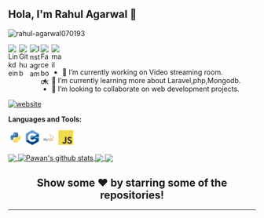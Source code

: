 ## Hola, I'm Rahul Agarwal 👋

<p align="left"> <img src="https://komarev.com/ghpvc/?username=rahul-agarwal070193&label=Views&color=blue&style=plastic" alt="rahul-agarwal070193" /> </p>

<a href="https://www.linkedin.com/in/rahulagarwal070193/">
  <img align="left" alt="Linkdein" width="22px" src="https://cdn.jsdelivr.net/npm/simple-icons@v3/icons/linkedin.svg" />
</a>
<a href="https://github.com/rahul-agarwal070193">
  <img align="left" alt="Github" width="22px" src="https://cdn.jsdelivr.net/npm/simple-icons@v3/icons/github.svg" />
</a>
<a href="https://www.instagram.com/rahulagarwal070193/">
  <img align="left" alt="Instagram" width="22px" src="https://cdn.jsdelivr.net/npm/simple-icons@v3/icons/instagram.svg" />
</a>
<a href="https://www.facebook.com/rahulagarwal070193/">
  <img align="left" alt="Facebook" width="22px" src="https://cdn.jsdelivr.net/npm/simple-icons@v3/icons/facebook.svg" />
</a>
<a href="mailto:rahulagarwal070193@gmail.com">
    <img align="left" alt="mail" width="22px" src="https://cdn.jsdelivr.net/npm/simple-icons@3/icons/gmail.svg">
  </a>  
<!-- <a href="/>
  <img align="left" alt="Youtube" width="22px" src="https://cdn.jsdelivr.net/npm/simple-icons@v3/icons/youtube.svg" />
</a>
 -->
<br/>
<br/>

- 🔭 I’m currently working on Video streaming room.
- 🌱 I’m currently learning more about Laravel,php,Mongodb.
- 👯 I’m looking to collaborate on web development projects.

[![website](https://img.shields.io/badge/Personal%20Project-Foodblog-2648ff?style=flat-square&logo=Django)](https://rah070-foodblog.herokuapp.com/all_post)


**Languages and Tools:**  

<code><img height="30" src="https://raw.githubusercontent.com/github/explore/80688e429a7d4ef2fca1e82350fe8e3517d3494d/topics/python/python.png"></code>
<code><img height="30" src="https://raw.githubusercontent.com/github/explore/80688e429a7d4ef2fca1e82350fe8e3517d3494d/topics/cpp/cpp.png"></code>
<code><img height="30" src="https://raw.githubusercontent.com/github/explore/80688e429a7d4ef2fca1e82350fe8e3517d3494d/topics/mysql/mysql.png"></code>
<code><img height="30" src="https://raw.githubusercontent.com/github/explore/80688e429a7d4ef2fca1e82350fe8e3517d3494d/topics/javascript/javascript.png"></code>
<!--php-->
<!--react -->
<!--vscode-->

<a href="https://github.com/iampawan">
  <img align="center" src="https://github-readme-stats.vercel.app/api/top-langs/?username=rahul-agarwal070193&theme=light&hide_langs_below=1" />
</a>
<a href="https://github.com/iampawan">
 <img align="center" src="https://github-readme-stats.vercel.app/api?username=rahul-agarwal070193&show_icons=true&theme=light&line_height=27" alt="Pawan's github stats"/>
</a>

<a href="https://github.com/rahul-agarwal070193/HangoutRoom">
  <img align="center" src="https://github-readme-stats.vercel.app/api/pin/?username=rahul-agarwal070193&repo=HangoutRoom&theme=light" />
</a>

<a href="https://github.com/rahul-agarwal070193/foodblog-1">
 <img align="center" src="https://github-readme-stats.vercel.app/api/pin/?username=rahul-agarwal070193&repo=foodblog-1&theme=light" />
</a>

<div align="center">
  
  ## Show some ❤️ by starring some of the repositories!
  <hr/>
</div>
